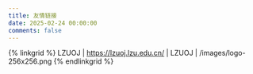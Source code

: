 ```yaml
---
title: 友情链接
date: 2025-02-24 00:00:00
comments: false
---
```


{% linkgrid %}
LZUOJ | https://lzuoj.lzu.edu.cn/ | LZUOJ | /images/logo-256x256.png
{% endlinkgrid %}
